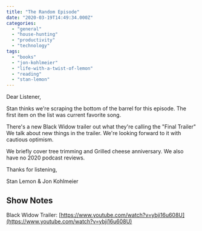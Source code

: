 ```yaml
---
title: "The Random Episode"
date: "2020-03-19T14:49:34.000Z"
categories: 
  - "general"
  - "house-hunting"
  - "productivity"
  - "technology"
tags: 
  - "books"
  - "jon-kohlmeier"
  - "life-with-a-twist-of-lemon"
  - "reading"
  - "stan-lemon"
---
```


Dear Listener,

Stan thinks we're scraping the bottom of the barrel for this episode. The first item on the list was current favorite song.

There's a new Black Widow trailer out what they're calling the "Final Trailer" We talk about new things in the trailer. We're looking forward to it with cautious optimism.

We briefly cover tree trimming and Grilled cheese anniversary. We also have no 2020 podcast reviews.

Thanks for listening,

Stan Lemon & Jon Kohlmeier

## Show Notes

Black Widow Trailer: [https://www.youtube.com/watch?v=ybji16u608U](https://www.youtube.com/watch?v=ybji16u608U)
